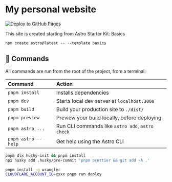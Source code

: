# My personal website

[![Deploy to GitHub Pages](https://github.com/billcxx/astro-chengxiaoxing.me/actions/workflows/deploy.yml/badge.svg)](https://github.com/billcxx/astro-chengxiaoxing.me/actions/workflows/deploy.yml)

This site is created starting from Astro Starter Kit: Basics

```
npm create astro@latest -- --template basics
```

## 🧞 Commands

All commands are run from the root of the project, from a terminal:

| Command             | Action                                           |
| :------------------ | :----------------------------------------------- |
| `pnpm install`      | Installs dependencies                            |
| `pnpm dev`          | Starts local dev server at `localhost:3000`      |
| `pnpm build`        | Build your production site to `./dist/`          |
| `pnpm preview`      | Preview your build locally, before deploying     |
| `pnpm astro ...`    | Run CLI commands like `astro add`, `astro check` |
| `pnpm astro --help` | Get help using the Astro CLI                     |

```sh
pnpm dlx husky-init && pnpm install
npx husky add .husky/pre-commit 'pnpm prettier && git add -A .'
```

```sh
pnpm install -g wrangler
CLOUDFLARE_ACCOUNT_ID=xxxx pnpm run deploy
```
